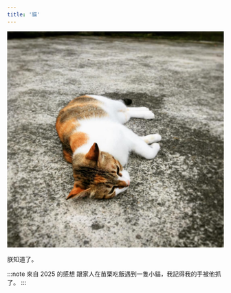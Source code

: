 ```yaml
---
title: '貓'
---
```

![img](./img_ig/201808/001.jpg)

朕知道了。

:::note 來自 2025 的感想
跟家人在苗栗吃飯遇到一隻小貓，我記得我的手被他抓了。
:::